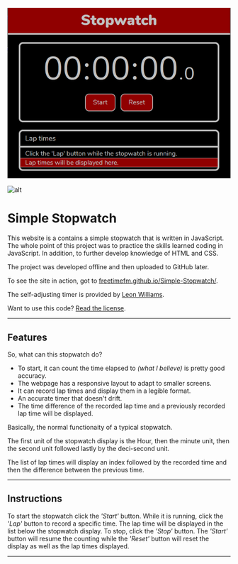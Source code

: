 ![Screenshot of the webpage](webpage_main.png)

![alt](https://img.shields.io/github/license/FreetimeFM/Simple-Stopwatch)

# Simple Stopwatch
This website is a contains a simple stopwatch that is written in JavaScript. The whole point of this project was to practice the skills learned coding in JavaScript. In addition, to further develop knowledge of HTML and CSS.

The project was developed offline and then uploaded to GitHub later.

To see the site in action, got to [freetimefm.github.io/Simple-Stopwatch/](https://freetimefm.github.io/Simple-Stopwatch/ "This will take you to a dedicated GitHub page.").

The self-adjusting timer is provided by [Leon Williams](https://stackoverflow.com/a/44337628 "Stack Overflow thread.").

Want to use this code? [Read the license](LICENSE "MIT License").

---

## Features
So, what can this stopwatch do?  
- To start, it can count the time elapsed to *(what I believe)* is pretty good accuracy.
- The webpage has a responsive layout to adapt to smaller screens.
- It can record lap times and display them in a legible format.
- An accurate timer that doesn't drift.
- The time difference of the recorded lap time and a previously recorded lap time will be displayed.

Basically, the normal functionaity of a typical stopwatch.  

The first unit of the stopwatch display is the Hour, then the minute unit, then the second unit followed lastly by the deci-second unit.

The list of lap times will display an index followed by the recorded time and then the difference between the previous time.

---

## Instructions
To start the stopwatch click the *'Start'* button. While it is running, click the *'Lap'* button to record a specific time. The lap time will be displayed in the list below the stopwatch display. To stop, click the *'Stop'* button. The *'Start'* button will resume the counting while the *'Reset'* button will reset the display as well as the lap times displayed.

---

